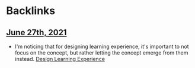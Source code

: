 
# Backlinks
## [June 27th, 2021](<June 27th, 2021.md>)
- I'm noticing that for designing learning experience, it's important to not focus on the concept, but rather letting the concept emerge from them instead. [Design Learning Experience](<Design Learning Experience.md>)

